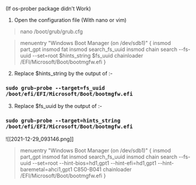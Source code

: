 (If os-prober package didn't Work)

1. Open the configuration file (With nano or vim)

> nano /boot/grub/grub.cfg

> 	menuentry "Windows Boot Manager (on /dev/sdb1)" {
> 	  insmod part_gpt
> 	  insmod fat
> 	  insmod search_fs_uuid
> 	  insmod chain
> 	  search --fs-uuid --set=root $hints_string $fs_uuid
> 	  chainloader /EFI/Microsoft/Boot/bootmgfw.efi
> 	}

2. Replace $hints_string by the output of :- 

### `sudo grub-probe --target=fs_uuid /boot/efi/EFI/Microsoft/Boot/bootmgfw.efi`
3. Replace $fs_uuid by the output of :-

### `sudo grub-probe --target=hints_string /boot/efi/EFI/Microsoft/Boot/bootmgfw.efi`

![[2021-12-29_093146.png]]

> menuentry "Windows Boot Manager (on /dev/sdb1)" {
>     insmod part_gpt
>     insmod fat
>     insmod search_fs_uuid
>     insmod chain
>     search --fs-uuid --set=root --hint-bios=hd1,gpt1 --hint-efi=hd1,gpt1 --hint-baremetal=ahci1,gpt1 C850-B041
>     chainloader /EFI/Microsoft/Boot/bootmgfw.efi
> }


